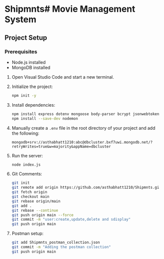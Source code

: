# Shipmnts# Movie Management System

## Project Setup

### Prerequisites

- Node.js installed
- MongoDB installed

1. Open Visual Studio Code and start a new terminal.

2. Initialize the project:

    ```bash
    npm init -y
    ```

3. Install dependencies:

    ```bash
    npm install express dotenv mongoose body-parser bcrypt jsonwebtoken
    npm install --save-dev nodemon
    ```

4. Manually create a `.env` file in the root directory of your project and add the following:

    ```env
    mongodb+srv://asthabhatt1210:abc@dbcluster.bxf7uwi.mongodb.net/?retryWrites=true&w=majority&appName=dbcluster
    ```

5. Run the server:

    ```bash
    node index.js
    ```
    
6. Git Comments:
   
   ```bash
   git init
   git remote add origin https://github.com/asthabhatt1210/Shipmnts.git
   git fetch origin
   git checkout main
   git rebase origin/main
   git add .
   git rebase --continue
   git push origin main --force
   git commit -m "user:create,update,delete and sdisplay"
   git push origin main
   ```

7. Postman setup:

   ```bash
   git add Shipmnts_postman_collection.json
   git commit -m "Adding the postman collection"
   git push origin main
   ```



   


